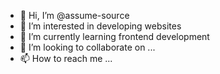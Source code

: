 - 👋 Hi, I’m @assume-source
- 👀 I’m interested in developing websites 
- 🌱 I’m currently learning frontend development
- 💞️ I’m looking to collaborate on ...
- 📫 How to reach me ...

<!---
assume-source/assume-source is a ✨ special ✨ repository because its `README.md` (this file) appears on your GitHub profile.
You can click the Preview link to take a look at your changes.
--->
